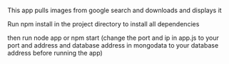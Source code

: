 This app pulls images from google search and downloads and displays it

Run npm install in the project directory to install all dependencies

then run node app or npm start (change the port and ip in app.js to your port and address and database address in mongodata to your database address before running the app)